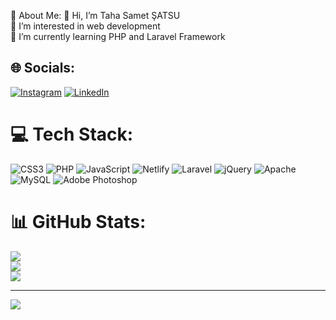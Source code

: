  💫 About Me:
👋 Hi, I’m Taha Samet ŞATSU <br>👀 I’m interested in web development<br>🌱 I’m currently learning PHP and Laravel Framework


## 🌐 Socials:
[![Instagram](https://img.shields.io/badge/Instagram-%23E4405F.svg?logo=Instagram&logoColor=white)](https://instagram.com/tahasamet) [![LinkedIn](https://img.shields.io/badge/LinkedIn-%230077B5.svg?logo=linkedin&logoColor=white)](https://linkedin.com/in/tahasamet) 

# 💻 Tech Stack:
![CSS3](https://img.shields.io/badge/css3-%231572B6.svg?style=plastic&logo=css3&logoColor=white) ![PHP](https://img.shields.io/badge/php-%23777BB4.svg?style=plastic&logo=php&logoColor=white) ![JavaScript](https://img.shields.io/badge/javascript-%23323330.svg?style=plastic&logo=javascript&logoColor=%23F7DF1E) ![Netlify](https://img.shields.io/badge/netlify-%23000000.svg?style=plastic&logo=netlify&logoColor=#00C7B7) ![Laravel](https://img.shields.io/badge/laravel-%23FF2D20.svg?style=plastic&logo=laravel&logoColor=white) ![jQuery](https://img.shields.io/badge/jquery-%230769AD.svg?style=plastic&logo=jquery&logoColor=white) ![Apache](https://img.shields.io/badge/apache-%23D42029.svg?style=plastic&logo=apache&logoColor=white) ![MySQL](https://img.shields.io/badge/mysql-%2300f.svg?style=plastic&logo=mysql&logoColor=white) ![Adobe Photoshop](https://img.shields.io/badge/adobephotoshop-%2331A8FF.svg?style=plastic&logo=adobephotoshop&logoColor=white)
# 📊 GitHub Stats:
![](https://github-readme-stats.vercel.app/api?username=schatsu&theme=gotham&hide_border=false&include_all_commits=false&count_private=false)<br/>
![](https://github-readme-streak-stats.herokuapp.com/?user=schatsu&theme=gotham&hide_border=false)<br/>
![](https://github-readme-stats.vercel.app/api/top-langs/?username=schatsu&theme=gotham&hide_border=false&include_all_commits=false&count_private=false&layout=compact)

---
[![](https://visitcount.itsvg.in/api?id=schatsu&icon=0&color=0)](https://visitcount.itsvg.in)

<!-- Proudly created with GPRM ( https://gprm.itsvg.in ) -->
